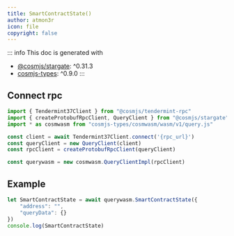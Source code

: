 ```yaml
---
title: SmartContractState()
author: atmon3r
icon: file
copyright: false
---
```


::: info
This doc is generated with 
- [@cosmjs/stargate](https://www.npmjs.com/package/@cosmjs/stargate): ^0.31.3
- [cosmjs-types](https://www.npmjs.com/package/cosmjs-types): ^0.9.0
:::
   
## Connect rpc

```js
import { Tendermint37Client } from "@cosmjs/tendermint-rpc"
import { createProtobufRpcClient, QueryClient } from "@cosmjs/stargate"
import * as cosmwasm from "cosmjs-types/cosmwasm/wasm/v1/query.js"

const client = await Tendermint37Client.connect('{rpc_url}')
const queryClient = new QueryClient(client)
const rpcClient = createProtobufRpcClient(queryClient)

const querywasm = new cosmwasm.QueryClientImpl(rpcClient)
```

## Example
```js
let SmartContractState = await querywasm.SmartContractState({
    "address": "",
    "queryData": {}
})
console.log(SmartContractState)
```
   

